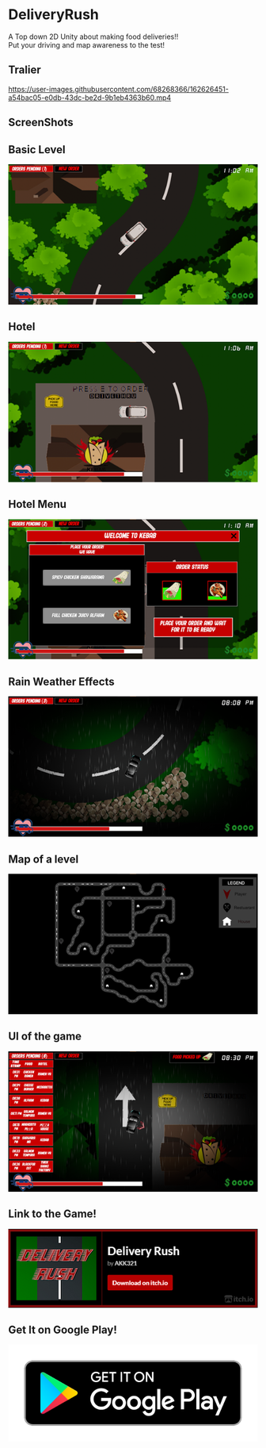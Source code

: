 # DeliveryRush
A Top down 2D Unity about making food deliveries!!  
Put your driving and map awareness to the test!

## Tralier
https://user-images.githubusercontent.com/68268366/162626451-a54bac05-e0db-43dc-be2d-9b1eb4363b60.mp4

## ScreenShots

## Basic Level  
![Download](./DeliveryRush/1.png)

## Hotel 
![Download](./DeliveryRush/2.png)

## Hotel Menu
![Download](./DeliveryRush/3.png)

## Rain Weather Effects
![Download](./DeliveryRush/4.png)

## Map of a level
![Download](./DeliveryRush/5.png)

## UI of the game
![Download](./DeliveryRush/6.png)


## Link to the Game!
<a href="https://akk-3211.itch.io/delivery-rush">![Download](./DeliveryRush/GameLink.png)</a>

## Get It on Google Play!
<a href="https://play.google.com/store/apps/details?id=com.AKKGames.DeliveryRush">![Download](./DeliveryRush/gplaybadge.png)</a>
